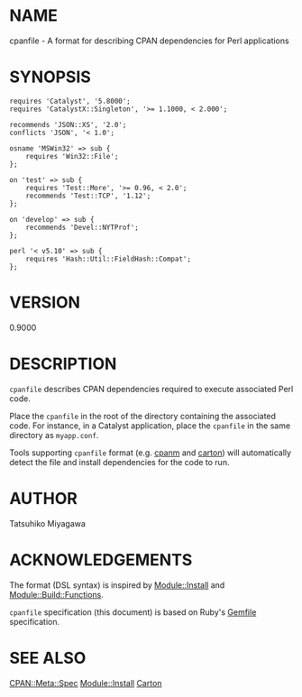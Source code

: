 # NAME

cpanfile - A format for describing CPAN dependencies for Perl applications

# SYNOPSIS

    requires 'Catalyst', '5.8000';
    requires 'CatalystX::Singleton', '>= 1.1000, < 2.000';

    recommends 'JSON::XS', '2.0';
    conflicts 'JSON', '< 1.0';

    osname 'MSWin32' => sub {
        requires 'Win32::File';
    };

    on 'test' => sub {
        requires 'Test::More', '>= 0.96, < 2.0';
        recommends 'Test::TCP', '1.12';
    };

    on 'develop' => sub {
        recommends 'Devel::NYTProf';
    };

    perl '< v5.10' => sub {
        requires 'Hash::Util::FieldHash::Compat';
    };

# VERSION

0.9000

# DESCRIPTION  

`cpanfile` describes CPAN dependencies required to execute associated
Perl code.

Place the `cpanfile` in the root of the directory containing the
associated code. For instance, in a Catalyst application, place the
`cpanfile` in the same directory as `myapp.conf`.

Tools supporting `cpanfile` format (e.g. [cpanm](http://search.cpan.org/perldoc?cpanm) and [carton](http://search.cpan.org/perldoc?carton)) will
automatically detect the file and install dependencies for the code to
run.

# AUTHOR

Tatsuhiko Miyagawa

# ACKNOWLEDGEMENTS

The format (DSL syntax) is inspired by [Module::Install](http://search.cpan.org/perldoc?Module::Install) and
[Module::Build::Functions](http://search.cpan.org/perldoc?Module::Build::Functions).

`cpanfile` specification (this document) is based on Ruby's
[Gemfile](http://gembundler.com/man/gemfile.5.html) specification.

# SEE ALSO

[CPAN::Meta::Spec](http://search.cpan.org/perldoc?CPAN::Meta::Spec) [Module::Install](http://search.cpan.org/perldoc?Module::Install) [Carton](http://search.cpan.org/perldoc?Carton)